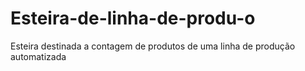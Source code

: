 # Esteira-de-linha-de-produ-o
Esteira destinada a contagem de produtos de uma linha de produção automatizada

